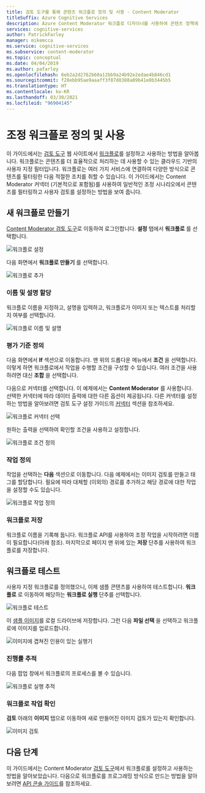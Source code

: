 ```yaml
---
title: 검토 도구를 통해 콘텐츠 워크플로 정의 및 사용 - Content Moderator
titleSuffix: Azure Cognitive Services
description: Azure Content Moderator 워크플로 디자이너를 사용하여 콘텐츠 정책에 따라 사용자 지정 워크플로 및 임계값을 정의할 수 있습니다.
services: cognitive-services
author: PatrickFarley
manager: mikemcca
ms.service: cognitive-services
ms.subservice: content-moderator
ms.topic: conceptual
ms.date: 04/04/2019
ms.author: pafarley
ms.openlocfilehash: 6eb2a2d2762b60a12bb9a24b92e2edae4b846cd1
ms.sourcegitcommit: f28ebb95ae9aaaff3f87d8388a09b41e0b3445b5
ms.translationtype: HT
ms.contentlocale: ko-KR
ms.lasthandoff: 03/30/2021
ms.locfileid: "96904145"
---
```

# <a name="define-and-use-moderation-workflows"></a>조정 워크플로 정의 및 사용

이 가이드에서는 [검토 도구](https://contentmoderator.cognitive.microsoft.com) 웹 사이트에서 [워크플로](../review-api.md#workflows)를 설정하고 사용하는 방법을 알아봅니다. 워크플로는 콘텐츠를 더 효율적으로 처리하는 데 사용할 수 있는 클라우드 기반의 사용자 지정 필터입니다. 워크플로는 여러 가지 서비스에 연결하여 다양한 방식으로 콘텐츠를 필터링한 다음 적절한 조치를 취할 수 있습니다. 이 가이드에서는 Content Moderator 커넥터 (기본적으로 포함됨)를 사용하여 일반적인 조정 시나리오에서 콘텐츠를 필터링하고 사용자 검토를 설정하는 방법을 보여 줍니다.

## <a name="create-a-new-workflow"></a>새 워크플로 만들기

[Content Moderator 검토 도구](https://contentmoderator.cognitive.microsoft.com/)로 이동하여 로그인합니다. **설정** 탭에서 **워크플로** 를 선택합니다.

![워크플로 설정](images/2-workflows-0.png)

다음 화면에서 **워크플로 만들기** 를 선택합니다.

![워크플로 추가](images/2-workflows-1.png)

### <a name="assign-a-name-and-description"></a>이름 및 설명 할당

워크플로 이름을 지정하고, 설명을 입력하고, 워크플로가 이미지 또는 텍스트를 처리할지 여부를 선택합니다.

![워크플로 이름 및 설명](images/image-workflow-create.PNG)

### <a name="define-evaluation-criteria"></a>평가 기준 정의

다음 화면에서 **If** 섹션으로 이동합니다. 맨 위의 드롭다운 메뉴에서 **조건** 을 선택합니다. 이렇게 하면 워크플로에서 작업을 수행할 조건을 구성할 수 있습니다. 여러 조건을 사용하려면 대신 **조합** 을 선택합니다. 

다음으로 커넥터를 선택합니다. 이 예제에서는 **Content Moderator** 를 사용합니다. 선택한 커넥터에 따라 데이터 출력에 대한 다른 옵션이 제공됩니다. 다른 커넥터를 설정하는 방법을 알아보려면 검토 도구 설정 가이드의 [커넥터](./configure.md#connectors) 섹션을 참조하세요.

![워크플로 커넥터 선택](images/image-workflow-connect-to.PNG)

원하는 출력을 선택하여 확인할 조건을 사용하고 설정합니다.

![워크플로 조건 정의](images/image-workflow-condition.PNG)

### <a name="define-the-action"></a>작업 정의

작업을 선택하는 **다음** 섹션으로 이동합니다. 다음 예제에서는 이미지 검토를 만들고 태그를 할당합니다. 필요에 따라 대체할 (이외의) 경로를 추가하고 해당 경로에 대한 작업을 설정할 수도 있습니다.

![워크플로 작업 정의](images/image-workflow-action.PNG)

### <a name="save-the-workflow"></a>워크플로 저장

워크플로 이름을 기록해 둡니다. 워크플로 API를 사용하여 조정 작업을 시작하려면 이름이 필요합니다(아래 참조). 마지막으로 페이지 맨 위에 있는 **저장** 단추를 사용하여 워크플로를 저장합니다.

## <a name="test-the-workflow"></a>워크플로 테스트

사용자 지정 워크플로를 정의했으니, 이제 샘플 콘텐츠를 사용하여 테스트합니다. **워크플로** 로 이동하여 해당하는 **워크플로 실행** 단추를 선택합니다.

![워크플로 테스트](images/image-workflow-execute.PNG)

이 [샘플 이미지](https://moderatorsampleimages.blob.core.windows.net/samples/sample2.jpg)를 로컬 드라이브에 저장합니다. 그런 다음 **파일 선택** 을 선택하고 워크플로에 이미지를 업로드합니다.

![이미지에 겹쳐진 인용이 있는 실행기](images/sample-text.jpg)

### <a name="track-progress"></a>진행률 추적

다음 팝업 창에서 워크플로의 프로세스를 볼 수 있습니다.

![워크플로 실행 추적](images/image-workflow-job.PNG)

### <a name="verify-workflow-action"></a>워크플로 작업 확인

**검토** 아래의 **이미지** 탭으로 이동하여 새로 만들어진 이미지 검토가 있는지 확인합니다.

![이미지 검토](images/image-workflow-review.PNG)

## <a name="next-steps"></a>다음 단계

이 가이드에서는 Content Moderator [검토 도구](https://contentmoderator.cognitive.microsoft.com)에서 워크플로를 설정하고 사용하는 방법을 알아보았습니다. 다음으로 워크플로를 프로그래밍 방식으로 만드는 방법을 알아보려면 [API 콘솔 가이드](../try-review-api-workflow.md)를 참조하세요.
